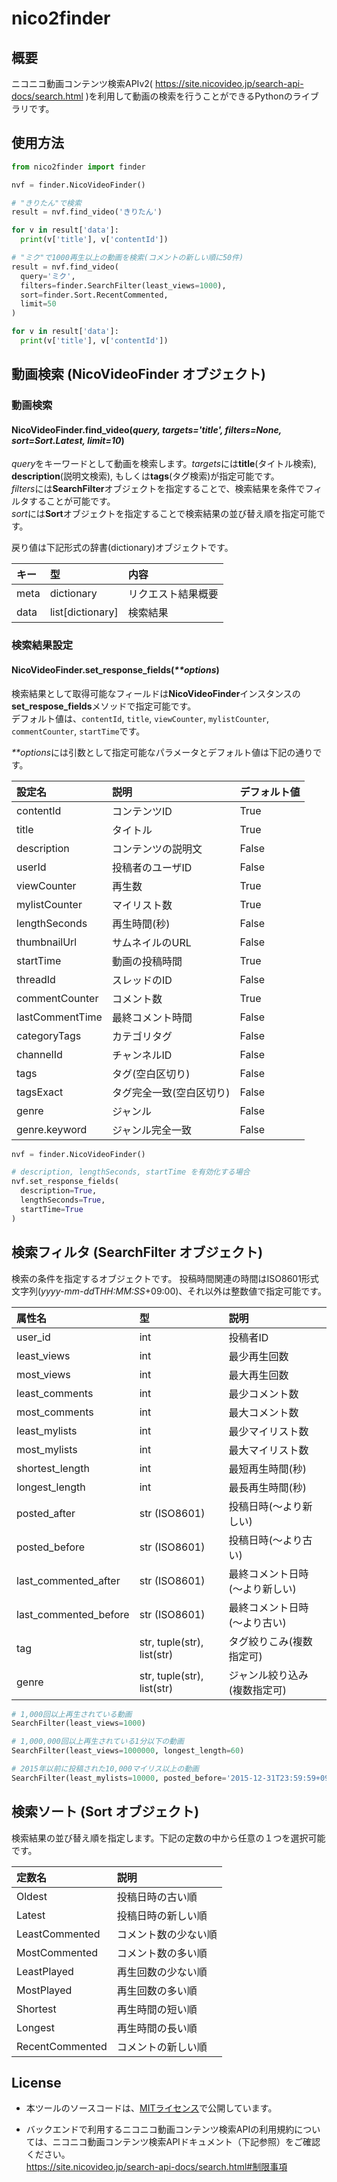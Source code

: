 # nico2finder

## 概要
ニコニコ動画コンテンツ検索APIv2( https://site.nicovideo.jp/search-api-docs/search.html )を利用して動画の検索を行うことができるPythonのライブラリです。

## 使用方法
```python
from nico2finder import finder

nvf = finder.NicoVideoFinder()

# "きりたん"で検索
result = nvf.find_video('きりたん')

for v in result['data']:
  print(v['title'], v['contentId'])

# "ミク"で1000再生以上の動画を検索(コメントの新しい順に50件)
result = nvf.find_video(
  query='ミク',
  filters=finder.SearchFilter(least_views=1000),
  sort=finder.Sort.RecentCommented,
  limit=50
)

for v in result['data']:
  print(v['title'], v['contentId'])
```

## 動画検索 (NicoVideoFinder オブジェクト)

### 動画検索
#### NicoVideoFinder.**find_video(*query, targets='title', filters=None, sort=Sort.Latest, limit=10*)**
*query*をキーワードとして動画を検索します。*targets*には**title**(タイトル検索), **description**(説明文検索), もしくは**tags**(タグ検索)が指定可能です。  
*filters*には**SearchFilter**オブジェクトを指定することで、検索結果を条件でフィルタすることが可能です。  
*sort*には**Sort**オブジェクトを指定することで検索結果の並び替え順を指定可能です。  

戻り値は下記形式の辞書(dictionary)オブジェクトです。  

|キー|型|内容|
|:--|:--|:--|
|meta|dictionary|リクエスト結果概要|
|data|list[dictionary]|検索結果|

### 検索結果設定
#### NicoVideoFinder.**set_response_fields(*\*\*options*)**  
検索結果として取得可能なフィールドは**NicoVideoFinder**インスタンスの**set_respose_fields**メソッドで指定可能です。  
デフォルト値は、`contentId`, `title`, `viewCounter`, `mylistCounter`, `commentCounter`, `startTime`です。  

*\*\*options*には引数として指定可能なパラメータとデフォルト値は下記の通りです。  

|設定名|説明|デフォルト値|
|:--|:--|:--|
|contentId      | コンテンツID | True |
|title          | タイトル | True |
|description    | コンテンツの説明文 | False |
|userId         | 投稿者のユーザID | False |
|viewCounter    | 再生数 | True |
|mylistCounter  | マイリスト数 | True |
|lengthSeconds  | 再生時間(秒) | False |
|thumbnailUrl   | サムネイルのURL | False |
|startTime      | 動画の投稿時間 | True |
|threadId       | スレッドのID | False |
|commentCounter | コメント数 | True |
|lastCommentTime| 最終コメント時間 | False |
|categoryTags   | カテゴリタグ | False |
|channelId      | チャンネルID | False |
|tags           | タグ(空白区切り) | False |
|tagsExact      | タグ完全一致(空白区切り) | False |
|genre          | ジャンル | False |
|genre.keyword  | ジャンル完全一致 | False |

```python
nvf = finder.NicoVideoFinder()

# description, lengthSeconds, startTime を有効化する場合
nvf.set_response_fields(
  description=True,
  lengthSeconds=True,
  startTime=True
)
```

## 検索フィルタ (SearchFilter オブジェクト)

検索の条件を指定するオブジェクトです。
投稿時間関連の時間はISO8601形式文字列(*yyyy-mm-dd*T*HH:MM:SS*+09:00)、それ以外は整数値で指定可能です。 

|属性名|型|説明|
|:--|:--|:--|
|user_id        | int | 投稿者ID |
|least_views    | int | 最少再生回数 |
|most_views     | int | 最大再生回数 |
|least_comments | int | 最少コメント数 |
|most_comments  | int | 最大コメント数 |
|least_mylists  | int | 最少マイリスト数 |
|most_mylists   | int | 最大マイリスト数 |
|shortest_length| int | 最短再生時間(秒) |
|longest_length | int | 最長再生時間(秒) |
|posted_after   | str (ISO8601) | 投稿日時(〜より新しい) |
|posted_before  | str (ISO8601) | 投稿日時(〜より古い) |
|last_commented_after | str (ISO8601) | 最終コメント日時(〜より新しい) |
|last_commented_before | str (ISO8601) | 最終コメント日時(〜より古い) |
|tag            | str, tuple(str), list(str) | タグ絞りこみ(複数指定可) |
|genre          | str, tuple(str), list(str) | ジャンル絞り込み(複数指定可) |

```python
# 1,000回以上再生されている動画
SearchFilter(least_views=1000)

# 1,000,000回以上再生されている1分以下の動画
SearchFilter(least_views=1000000, longest_length=60)

# 2015年以前に投稿された10,000マイリス以上の動画
SearchFilter(least_mylists=10000, posted_before='2015-12-31T23:59:59+09:00')
```

## 検索ソート (Sort オブジェクト)
検索結果の並び替え順を指定します。下記の定数の中から任意の１つを選択可能です。

|定数名|説明|
|:--|:--|
|Oldest          | 投稿日時の古い順|
|Latest          | 投稿日時の新しい順|
|LeastCommented  | コメント数の少ない順|
|MostCommented   | コメント数の多い順|
|LeastPlayed     | 再生回数の少ない順|
|MostPlayed      | 再生回数の多い順|
|Shortest        | 再生時間の短い順|
|Longest         | 再生時間の長い順|
|RecentCommented | コメントの新しい順|

## License
- 本ツールのソースコードは、[MITライセンス](https://github.com/aqmr-kino/nico2finder/blob/master/LICENSE)で公開しています。

- バックエンドで利用するニコニコ動画コンテンツ検索APIの利用規約については、ニコニコ動画コンテンツ検索APIドキュメント（下記参照）をご確認ください。  
  https://site.nicovideo.jp/search-api-docs/search.html#制限事項
